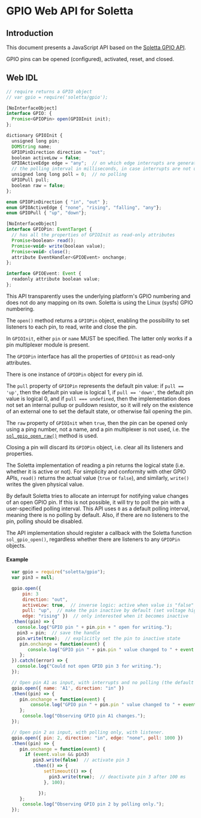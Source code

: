 GPIO Web API for Soletta
========================

Introduction
------------
This document presents a JavaScript API based on the [Soletta GPIO API](http://solettaproject.github.io/docs/c-api/group__GPIO.html).

GPIO pins can be opened (configured), activated, reset, and closed.

Web IDL
-------
```javascript
// require returns a GPIO object
// var gpio = require('soletta/gpio');

[NoInterfaceObject]
interface GPIO: {
  Promise<GPIOPin> open(GPIOInit init);
};

dictionary GPIOInit {
  unsigned long pin;
  DOMString name;
  GPIOPinDirection direction = "out";
  boolean activeLow = false;
  GPIOActiveEdge edge = "any";  // on which edge interrupts are generated
  // the polling interval in milliseconds, in case interrupts are not used
  unsigned long long poll = 0;  // no polling
  GPIOPull pull;
  boolean raw = false;
};

enum GPIOPinDirection { "in", "out" };
enum GPIOActiveEdge { "none", "rising", "falling", "any"};
enum GPIOPull { "up", "down"};

[NoInterfaceObject]
interface GPIOPin: EventTarget {
  // has all the properties of GPIOInit as read-only attributes
  Promise<boolean> read();
  Promise<void> write(boolean value);
  Promise<void> close();
  attribute EventHandler<GPIOEvent> onchange;
};

interface GPIOEvent: Event {
  readonly attribute boolean value;
};
```
This API transparently uses the underlying platform's GPIO numbering and does not do any mapping on its own. Soletta is using the Linux (sysfs) GPIO numbering.

The ```open()``` method returns a ```GPIOPin``` object, enabling the possibility to set listeners to each pin, to read, write and close the pin.

In ```GPIOInit```, either ```pin``` or ```name``` MUST be specified. The latter only works if a pin multiplexer module is present.

The ```GPIOPin``` interface has all the properties of ```GPIOInit``` as read-only attributes.

There is one instance of ```GPIOPin``` object for every pin id.

The ```pull``` property of ```GPIOPin``` represents the default pin value: if ```pull == 'up'```, then the default pin value is logical 1, if ```pull == 'down'```, the default pin value is logical 0, and if ```pull === undefined```, then the implementation does not set an internal pullup or pulldown resistor, so it will rely on the existence of an external one to set the default state, or otherwise fail opening the pin.

The ```raw``` property of ```GPIOInit``` when ```true```, then the pin can be opened only using a ping number, not a name, and a pin multiplexer is not used, i.e. the [```sol_gpio_open_raw()```](http://solettaproject.github.io/docs/c-api/group__GPIO.html#gaaa42e7c282343b6b59a6080d6958818c) method is used.

Closing a pin will discard its ```GPIOPin``` object, i.e. clear all its listeners and properties.

The Soletta implementation of reading a pin returns the logical state (i.e. whether it is active or not). For simplicity and conformity with other GPIO APIs, ```read()``` returns the actual value (```true``` or ```false```), and similarly, ```write()``` writes the given physical value.

By default Soletta tries to allocate an interrupt for notifying value changes of an open GPIO pin. If this is not possible, it will try to poll the pin with a user-specified polling interval. This API uses ```0``` as a default polling interval, meaning there is no polling by default. Also, if there are no listeners to the pin, polling should be disabled.

The API implementation should register a callback with  the Soletta function ```sol_gpio_open()```, regardless whether there are listeners to any ```GPIOPin``` objects.

#### Example
```javascript
  var gpio = require("soletta/gpio");
  var pin3 = null;

  gpio.open({
      pin: 3
      direction: "out",
      activeLow: true,  // inverse logic: active when value is "false"
      pull: "up",  // make the pin inactive by default (set voltage high)
      edge: "rising" })  // only interested when it becomes inactive
  .then((pin) => {
    console.log("GPIO pin " + pin.pin + " open for writing.");
    pin3 = pin;  // save the handle
    pin.write(true);  // explicitly set the pin to inactive state
     pin.onchange = function(event) {
        console.log("GPIO pin " + pin.pin " value changed to " + event.value);
     };
  }).catch((error) => {
    console.log("Could not open GPIO pin 3 for writing.");
  });

  // Open pin A1 as input, with interrupts and no polling (the default settings).
  gpio.open({ name: 'A1', direction: "in" })
  .then((pin) => {
     pin.onchange = function(event) {
         console.log("GPIO pin " + pin.pin " value changed to " + event.value);
     };
      console.log("Observing GPIO pin A1 changes.");
  });

  // Open pin 2 as input, with polling only, with listener.
  gpio.open({ pin: 2, direction: "in", edge: "none", poll: 1000 })
  .then((pin) => {
     pin.onchange = function(event) {
       if (event.value && pin3)
          pin3.write(false)  // activate pin 3
          .then(() => {
              setTimeout(() => {
                pin3.write(true);  // deactivate pin 3 after 100 ms
              }, 100);

            });
     };
      console.log("Observing GPIO pin 2 by polling only.");
  });

```

